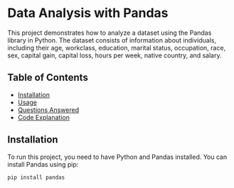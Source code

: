# Data Analysis with Pandas

This project demonstrates how to analyze a dataset using the Pandas library in Python. The dataset consists of information about individuals, including their age, workclass, education, marital status, occupation, race, sex, capital gain, capital loss, hours per week, native country, and salary.

## Table of Contents
- [Installation](#installation)
- [Usage](#usage)
- [Questions Answered](#questions-answered)
- [Code Explanation](#code-explanation)

## Installation

To run this project, you need to have Python and Pandas installed. You can install Pandas using pip:

```bash
pip install pandas
